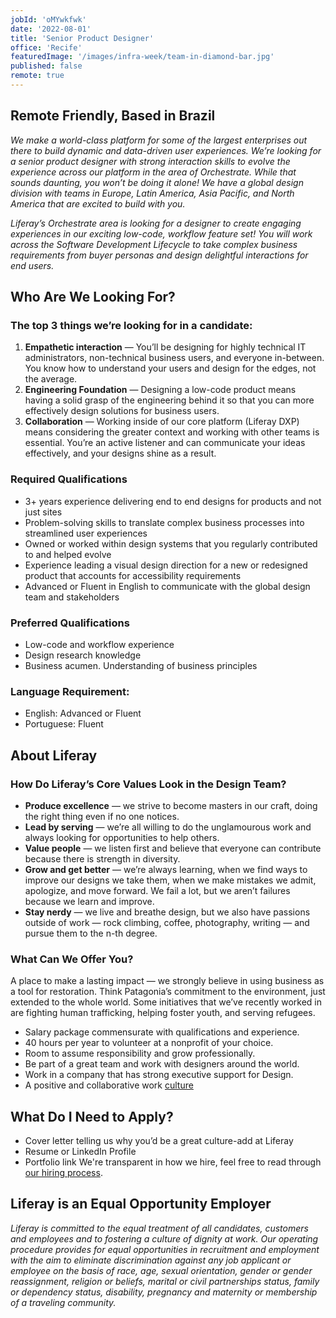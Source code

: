 ```yaml
---
jobId: 'oMYwkfwk'
date: '2022-08-01'
title: 'Senior Product Designer'
office: 'Recife'
featuredImage: '/images/infra-week/team-in-diamond-bar.jpg'
published: false
remote: true
---
```


## Remote Friendly, Based in Brazil

_We make a world-class platform for some of the largest enterprises out there to build dynamic and data-driven user experiences. We’re looking for a senior product designer with strong interaction skills to evolve the experience across our platform in the area of Orchestrate. While that sounds daunting, you won’t be doing it alone! We have a global design division with teams in Europe, Latin America, Asia Pacific, and North America that are excited to build with you._

_Liferay’s Orchestrate area is looking for a designer to create engaging experiences in our exciting low-code, workflow feature set! You will work across the Software Development Lifecycle to take complex business requirements from buyer personas and design delightful interactions for end users._

## Who Are We Looking For?

### The top 3 things we’re looking for in a candidate:

1. **Empathetic interaction** — You’ll be designing for highly technical IT administrators, non-technical business users, and everyone in-between. You know how to understand your users and design for the edges, not the average.
2. **Engineering Foundation** — Designing a low-code product means having a solid grasp of the engineering behind it so that you can more effectively design solutions for business users.
3. **Collaboration** — Working inside of our core platform (Liferay DXP) means considering the greater context and working with other teams is essential.  You’re an active listener and can communicate your ideas effectively, and your designs shine as a result.

### Required Qualifications

- 3+ years experience delivering end to end designs for products and not just sites
- Problem-solving skills to translate complex business processes into streamlined user experiences
- Owned or worked within design systems that you regularly contributed to and helped evolve
- Experience leading a visual design direction for a new or redesigned product that accounts for accessibility requirements
- Advanced or Fluent in English to communicate with the global design team and stakeholders

### Preferred Qualifications

- Low-code and workflow experience
- Design research knowledge
- Business acumen. Understanding of business principles

### Language Requirement:

-   English: Advanced or Fluent
-   Portuguese: Fluent

## About Liferay

### How Do Liferay’s Core Values Look in the Design Team?

-   **Produce excellence** — we strive to become masters in our craft, doing the right thing even if no one notices.
-   **Lead by serving** — we’re all willing to do the unglamourous work and always looking for opportunities to help others.
-   **Value people** — we listen first and believe that everyone can contribute because there is strength in diversity.
-   **Grow and get better** — we’re always learning, when we find ways to improve our designs we take them, when we make mistakes we admit, apologize, and move forward. We fail a lot, but we aren’t failures because we learn and improve.
-   **Stay nerdy** — we live and breathe design, but we also have passions outside of work — rock climbing, coffee, photography, writing — and pursue them to the n-th degree.

### What Can We Offer You?

A place to make a lasting impact — we strongly believe in using business as a tool for restoration. Think Patagonia’s commitment to the environment, just extended to the whole world. Some initiatives that we’ve recently worked in are fighting human trafficking, helping foster youth, and serving refugees.
-   Salary package commensurate with qualifications and experience.
-   40 hours per year to volunteer at a nonprofit of your choice.
-   Room to assume responsibility and grow professionally.
-   Be part of a great team and work with designers around the world.
-   Work in a company that has strong executive support for Design.
-   A positive and collaborative work [culture](https://www.youtube.com/watch?v=2EPZxIC5ogU)

## What Do I Need to Apply?

-   Cover letter telling us why you’d be a great culture-add at Liferay
-   Resume or LinkedIn Profile
-   Portfolio link
We're transparent in how we hire, feel free to read through [our hiring process](https://liferay.design/articles/2021/how-we-hire/).


## Liferay is an Equal Opportunity Employer

_Liferay is committed to the equal treatment of all candidates, customers and employees and to fostering a culture of dignity at work. Our operating procedure provides for equal opportunities in recruitment and employment with the aim to eliminate discrimination against any job applicant or employee on the basis of race, age, sexual orientation, gender or gender reassignment, religion or beliefs, marital or civil partnerships status, family or dependency status, disability, pregnancy and maternity or membership of a traveling community._
